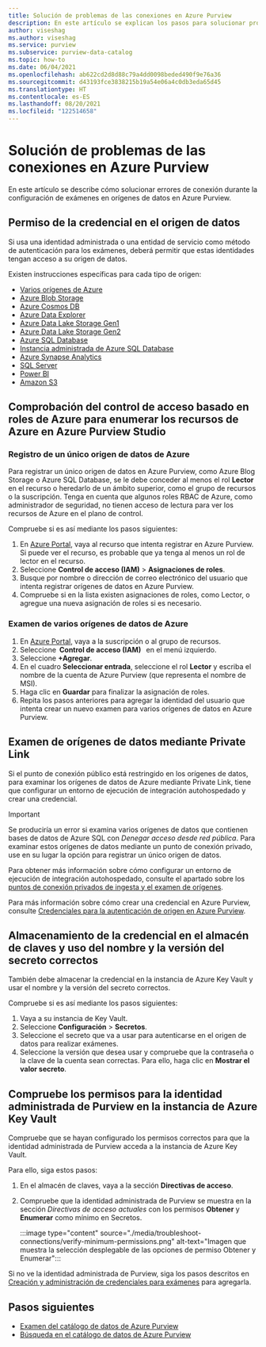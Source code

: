 ```yaml
---
title: Solución de problemas de las conexiones en Azure Purview
description: En este artículo se explican los pasos para solucionar problemas con las conexiones en Azure Purview.
author: viseshag
ms.author: viseshag
ms.service: purview
ms.subservice: purview-data-catalog
ms.topic: how-to
ms.date: 06/04/2021
ms.openlocfilehash: ab622cd2d8d88c79a4dd0098beded490f9e76a36
ms.sourcegitcommit: d43193fce3838215b19a54e06a4c0db3eda65d45
ms.translationtype: HT
ms.contentlocale: es-ES
ms.lasthandoff: 08/20/2021
ms.locfileid: "122514658"
---
```

# <a name="troubleshoot-your-connections-in-azure-purview"></a>Solución de problemas de las conexiones en Azure Purview

En este artículo se describe cómo solucionar errores de conexión durante la configuración de exámenes en orígenes de datos en Azure Purview.

## <a name="permission-the-credential-on-the-data-source"></a>Permiso de la credencial en el origen de datos

Si usa una identidad administrada o una entidad de servicio como método de autenticación para los exámenes, deberá permitir que estas identidades tengan acceso a su origen de datos.

Existen instrucciones específicas para cada tipo de origen:

- [Varios orígenes de Azure](register-scan-azure-multiple-sources.md#set-up-authentication-to-scan-resources-under-a-subscription-or-resource-group)
- [Azure Blob Storage](register-scan-azure-blob-storage-source.md#setting-up-authentication-for-a-scan)
- [Azure Cosmos DB](register-scan-azure-cosmos-database.md#setting-up-authentication-for-a-scan)
- [Azure Data Explorer](register-scan-azure-data-explorer.md#setting-up-authentication-for-a-scan)
- [Azure Data Lake Storage Gen1](register-scan-adls-gen1.md#setting-up-authentication-for-a-scan)
- [Azure Data Lake Storage Gen2](register-scan-adls-gen2.md#setting-up-authentication-for-a-scan)
- [Azure SQL Database](register-scan-azure-sql-database.md)
- [Instancia administrada de Azure SQL Database](register-scan-azure-sql-database-managed-instance.md#setting-up-authentication-for-a-scan)
- [Azure Synapse Analytics](register-scan-azure-synapse-analytics.md#setting-up-authentication-for-a-scan)
- [SQL Server](register-scan-on-premises-sql-server.md#setting-up-authentication-for-a-scan)
- [Power BI](register-scan-power-bi-tenant.md)
- [Amazon S3](register-scan-amazon-s3.md#create-a-purview-credential-for-your-aws-bucket-scan)

## <a name="verifying-azure-role-based-access-control-to-enumerate-azure-resources-in-azure-purview-studio"></a>Comprobación del control de acceso basado en roles de Azure para enumerar los recursos de Azure en Azure Purview Studio

### <a name="registering-single-azure-data-source"></a>Registro de un único origen de datos de Azure
Para registrar un único origen de datos en Azure Purview, como Azure Blog Storage o Azure SQL Database, se le debe conceder al menos el rol **Lector** en el recurso o heredarlo de un ámbito superior, como el grupo de recursos o la suscripción. Tenga en cuenta que algunos roles RBAC de Azure, como administrador de seguridad, no tienen acceso de lectura para ver los recursos de Azure en el plano de control.  

Compruebe si es así mediante los pasos siguientes:

1. En [Azure Portal](https://portal.azure.com), vaya al recurso que intenta registrar en Azure Purview. Si puede ver el recurso, es probable que ya tenga al menos un rol de lector en el recurso. 
2. Seleccione **Control de acceso (IAM)**  > **Asignaciones de roles**.
3. Busque por nombre o dirección de correo electrónico del usuario que intenta registrar orígenes de datos en Azure Purview.
4. Compruebe si en la lista existen asignaciones de roles, como Lector, o agregue una nueva asignación de roles si es necesario.

### <a name="scanning-multiple-azure-data-sources"></a>Examen de varios orígenes de datos de Azure
1. En [Azure Portal](https://portal.azure.com), vaya a la suscripción o al grupo de recursos.  
2. Seleccione  **Control de acceso (IAM)**   en el menú izquierdo. 
3. Seleccione **+Agregar**. 
4. En el cuadro **Seleccionar entrada**, seleccione el rol **Lector** y escriba el nombre de la cuenta de Azure Purview (que representa el nombre de MSI). 
5. Haga clic en **Guardar** para finalizar la asignación de roles.
6. Repita los pasos anteriores para agregar la identidad del usuario que intenta crear un nuevo examen para varios orígenes de datos en Azure Purview.

## <a name="scanning-data-sources-using-private-link"></a>Examen de orígenes de datos mediante Private Link 
Si el punto de conexión público está restringido en los orígenes de datos, para examinar los orígenes de datos de Azure mediante Private Link, tiene que configurar un entorno de ejecución de integración autohospedado y crear una credencial. 

> [!IMPORTANT]
> Se produciría un error si examina varios orígenes de datos que contienen bases de datos de Azure SQL con _Denegar acceso desde red pública_. Para examinar estos orígenes de datos mediante un punto de conexión privado, use en su lugar la opción para registrar un único origen de datos.

Para obtener más información sobre cómo configurar un entorno de ejecución de integración autohospedado, consulte el apartado sobre los [puntos de conexión privados de ingesta y el examen de orígenes](catalog-private-link-ingestion.md#deploy-self-hosted-integration-runtime-ir-and-scan-your-data-sources).

Para más información sobre cómo crear una credencial en Azure Purview, consulte [Credenciales para la autenticación de origen en Azure Purview](manage-credentials.md#create-azure-key-vaults-connections-in-your-azure-purview-account).

## <a name="storing-your-credential-in-your-key-vault-and-using-the-right-secret-name-and-version"></a>Almacenamiento de la credencial en el almacén de claves y uso del nombre y la versión del secreto correctos

También debe almacenar la credencial en la instancia de Azure Key Vault y usar el nombre y la versión del secreto correctos.

Compruebe si es así mediante los pasos siguientes:

1. Vaya a su instancia de Key Vault.
1. Seleccione **Configuración** > **Secretos**.
1. Seleccione el secreto que va a usar para autenticarse en el origen de datos para realizar exámenes.
1. Seleccione la versión que desea usar y compruebe que la contraseña o la clave de la cuenta sean correctas. Para ello, haga clic en **Mostrar el valor secreto**. 

## <a name="verify-permissions-for-the-purview-managed-identity-on-your-azure-key-vault"></a>Compruebe los permisos para la identidad administrada de Purview en la instancia de Azure Key Vault

Compruebe que se hayan configurado los permisos correctos para que la identidad administrada de Purview acceda a la instancia de Azure Key Vault.

Para ello, siga estos pasos:

1. En el almacén de claves, vaya a la sección **Directivas de acceso**.

1. Compruebe que la identidad administrada de Purview se muestra en la sección *Directivas de acceso actuales* con los permisos **Obtener** y **Enumerar** como mínimo en Secretos.

   :::image type="content" source="./media/troubleshoot-connections/verify-minimum-permissions.png" alt-text="Imagen que muestra la selección desplegable de las opciones de permiso Obtener y Enumerar":::

Si no ve la identidad administrada de Purview, siga los pasos descritos en [Creación y administración de credenciales para exámenes](manage-credentials.md) para agregarla. 

## <a name="next-steps"></a>Pasos siguientes

- [Examen del catálogo de datos de Azure Purview](how-to-browse-catalog.md)
- [Búsqueda en el catálogo de datos de Azure Purview](how-to-search-catalog.md)
